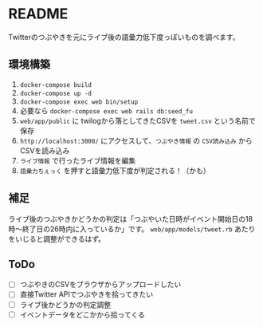 # README

Twitterのつぶやきを元にライブ後の語彙力低下度っぽいものを調べます。

## 環境構築

1. `docker-compose build`
2. `docker-compose up -d`
3. `docker-compose exec web bin/setup`
4. 必要なら `docker-compose exec web rails db:seed_fu`
5. `web/app/public` に twilogから落としてきたCSVを `tweet.csv` という名前で保存
6. `http://localhost:3000/` にアクセスして、`つぶやき情報` の `CSV読み込み` からCSVを読み込み
7. `ライブ情報` で行ったライブ情報を編集
8. `語彙力ちぇっく` を押すと語彙力低下度が判定される！（かも）

## 補足

ライブ後のつぶやきかどうかの判定は「つぶやいた日時がイベント開始日の18時〜終了日の26時内に入っているか」です。
`web/app/models/tweet.rb` あたりをいじると調整ができるはず。

## ToDo

- [ ] つぶやきのCSVをブラウザからアップロードしたい
- [ ] 直接Twitter APIでつぶやきを拾ってきたい
- [ ] ライブ後かどうかの判定調整
- [ ] イベントデータをどこかから拾ってくる
